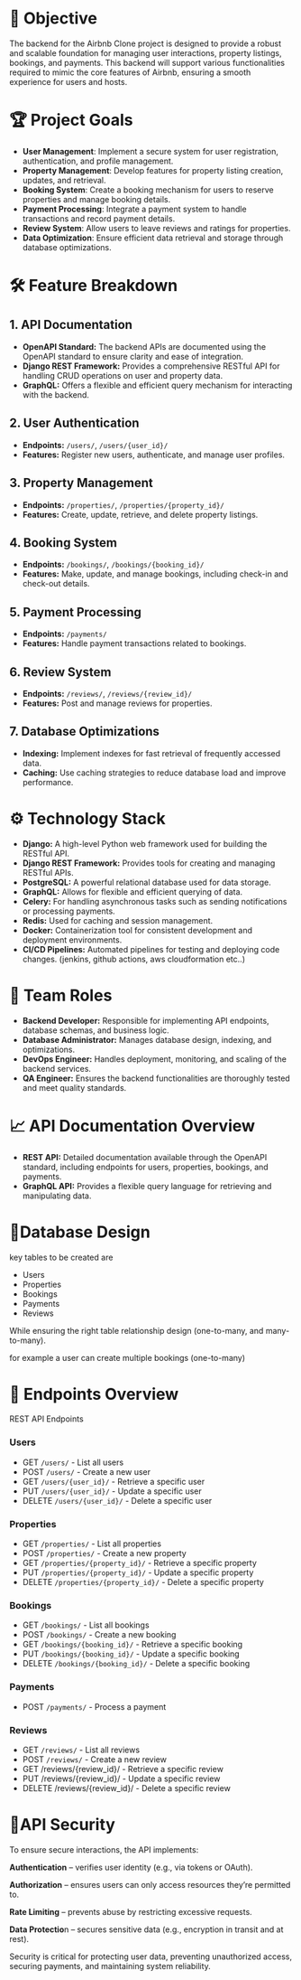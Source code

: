 # 🚀 Objective
The backend for the Airbnb Clone project is designed to provide a robust and scalable foundation for managing user interactions, property listings, bookings, and payments. This backend will support various functionalities required to mimic the core features of Airbnb, ensuring a smooth experience for users and hosts.

# 🏆 Project Goals
- **User Management**: Implement a secure system for user registration, authentication, and profile management.
- **Property Management**: Develop features for property listing creation, updates, and retrieval.
- **Booking System**: Create a booking mechanism for users to reserve properties and manage booking details.
- **Payment Processing**: Integrate a payment system to handle transactions and record payment details.
- **Review System**: Allow users to leave reviews and ratings for properties.
- **Data Optimization**: Ensure efficient data retrieval and storage through database optimizations.

# 🛠️ Feature Breakdown
## 1. API Documentation
- **OpenAPI Standard:** The backend APIs are documented using the OpenAPI standard to ensure clarity and ease of integration.
- **Django REST Framework:** Provides a comprehensive RESTful API for handling CRUD operations on user and property data.
- **GraphQL:** Offers a flexible and efficient query mechanism for interacting with the backend.
## 2. User Authentication
- **Endpoints:** `/users/`, `/users/{user_id}/`
- **Features:** Register new users, authenticate, and manage user profiles.
## 3. Property Management
- **Endpoints:** `/properties/`, `/properties/{property_id}/`
- **Features:** Create, update, retrieve, and delete property listings.
## 4. Booking System
- **Endpoints:** `/bookings/`, `/bookings/{booking_id}/`
- **Features:** Make, update, and manage bookings, including check-in and check-out details.
## 5. Payment Processing
- **Endpoints:** `/payments/`
- **Features:** Handle payment transactions related to bookings.
## 6. Review System
- **Endpoints:** `/reviews/`, `/reviews/{review_id}/`
- **Features:** Post and manage reviews for properties.
## 7. Database Optimizations
- **Indexing:** Implement indexes for fast retrieval of frequently accessed data.
- **Caching:** Use caching strategies to reduce database load and improve performance.

# ⚙️ Technology Stack
- **Django:** A high-level Python web framework used for building the RESTful API.
- **Django REST Framework:** Provides tools for creating and managing RESTful APIs.
- **PostgreSQL:** A powerful relational database used for data storage.
- **GraphQL:** Allows for flexible and efficient querying of data.
- **Celery:** For handling asynchronous tasks such as sending notifications or processing payments.
- **Redis:** Used for caching and session management.
- **Docker:** Containerization tool for consistent development and deployment environments.
- **CI/CD Pipelines:** Automated pipelines for testing and deploying code changes. (jenkins, github actions, aws cloudformation etc..)

# 👥 Team Roles
- **Backend Developer:** Responsible for implementing API endpoints, database schemas, and business logic.
- **Database Administrator:** Manages database design, indexing, and optimizations.
- **DevOps Engineer:** Handles deployment, monitoring, and scaling of the backend services.
- **QA Engineer:** Ensures the backend functionalities are thoroughly tested and meet quality standards.

# 📈 API Documentation Overview
- **REST API:** Detailed documentation available through the OpenAPI standard, including endpoints for users, properties, bookings, and payments.
- **GraphQL API:** Provides a flexible query language for retrieving and manipulating data.

# 📅Database Design
key tables to be created are 
- Users
- Properties
- Bookings
- Payments
- Reviews

While ensuring the right table relationship design (one-to-many, and many-to-many).
  
  for example a user can create multiple bookings (one-to-many)

# 📌 Endpoints Overview
REST API Endpoints
### Users

- GET `/users/` - List all users
- POST `/users/` - Create a new user
- GET `/users/{user_id}/` - Retrieve a specific user
- PUT `/users/{user_id}/` - Update a specific user
- DELETE `/users/{user_id}/` - Delete a specific user

### Properties

- GET `/properties/` - List all properties
- POST `/properties/` - Create a new property
- GET `/properties/{property_id}/` - Retrieve a specific property
- PUT `/properties/{property_id}/` - Update a specific property
- DELETE `/properties/{property_id}/` - Delete a specific property

### Bookings

- GET `/bookings/` - List all bookings
- POST `/bookings/` - Create a new booking
- GET `/bookings/{booking_id}/` - Retrieve a specific booking
- PUT `/bookings/{booking_id}/` - Update a specific booking
- DELETE `/bookings/{booking_id}/` - Delete a specific booking

### Payments

- POST `/payments/` - Process a payment

### Reviews

- GET `/reviews/` - List all reviews
- POST `/reviews/` - Create a new review
- GET /reviews/{review_id}/ - Retrieve a specific review
- PUT /reviews/{review_id}/ - Update a specific review
- DELETE /reviews/{review_id}/ - Delete a specific review

# 🔐API Security

To ensure secure interactions, the API implements:

**Authentication** – verifies user identity (e.g., via tokens or OAuth).

**Authorization** – ensures users can only access resources they’re permitted to.

**Rate Limiting** – prevents abuse by restricting excessive requests.

**Data Protectio**n – secures sensitive data (e.g., encryption in transit and at rest).

Security is critical for protecting user data, preventing unauthorized access, securing payments, and maintaining system reliability.
